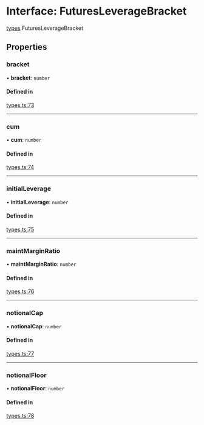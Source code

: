 # Interface: FuturesLeverageBracket

[types](../modules/types.md).FuturesLeverageBracket

## Properties

### bracket

• **bracket**: `number`

#### Defined in

[types.ts:73](https://github.com/Altamoon/altamoon/blob/f3d1f5e/app/api/types.ts#L73)

___

### cum

• **cum**: `number`

#### Defined in

[types.ts:74](https://github.com/Altamoon/altamoon/blob/f3d1f5e/app/api/types.ts#L74)

___

### initialLeverage

• **initialLeverage**: `number`

#### Defined in

[types.ts:75](https://github.com/Altamoon/altamoon/blob/f3d1f5e/app/api/types.ts#L75)

___

### maintMarginRatio

• **maintMarginRatio**: `number`

#### Defined in

[types.ts:76](https://github.com/Altamoon/altamoon/blob/f3d1f5e/app/api/types.ts#L76)

___

### notionalCap

• **notionalCap**: `number`

#### Defined in

[types.ts:77](https://github.com/Altamoon/altamoon/blob/f3d1f5e/app/api/types.ts#L77)

___

### notionalFloor

• **notionalFloor**: `number`

#### Defined in

[types.ts:78](https://github.com/Altamoon/altamoon/blob/f3d1f5e/app/api/types.ts#L78)
